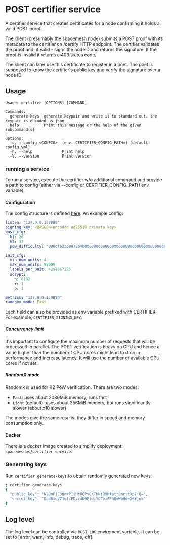 # POST certifier service
A certifier service that creates certificates for a node confirming it holds a valid POST proof.

The client (presumably the spacemesh node) submits a POST proof with its metadata to the certifier on /certify HTTP endpoint. The certifier validates the proof and, if valid - signs the nodeID and returns the signature. If the proof is invalid it returns a 403 status code.

The client can later use this certificate to register in a poet. The poet is supposed to know the certifier's public key and verify the signature over a node ID.

## Usage
```
Usage: certifier [OPTIONS] [COMMAND]

Commands:
  generate-keys  generate keypair and write it to standard out. the keypair is encoded as json
  help           Print this message or the help of the given subcommand(s)

Options:
  -c, --config <CONFIG>  [env: CERTIFIER_CONFIG_PATH=] [default: config.yml]
  -h, --help             Print help
  -V, --version          Print version
```

### running a service
To run a service, execute the certifier w/o additional command and provide a path to config (either via --config or CERTIFIER_CONFIG_PATH env variable).

#### Configuration
The config structure is defined [here](src/configuration.rs). An example config:

```yaml
listen: "127.0.0.1:8080"
signing_key: <BASE64-encoded ed25519 private key>
post_cfg:
  k1: 26
  k2: 37
  pow_difficulty: "000dfb23b0979b4b000000000000000000000000000000000000000000000000"

init_cfg:
  min_num_units: 4
  max_num_units: 99999
  labels_per_unit: 4294967296
  scrypt:
    n: 8192
    r: 1
    p: 1

metrics: "127.0.0.1:9090"
randomx_mode: Fast
```

Each field can also be provided as env variable prefixed with CERTIFIER. For example, `CERTIFIER_SIGNING_KEY`.

##### Concurrency limit
It's important to configure the maximum number of requests that will be processed in parallel.
The POST verification is heavy on CPU and hence a value higher than the number of CPU cores might lead to drop in performance and increase latency.
It will use the number of available CPU cores if not set.

##### RandomX mode
Randomx is used for K2 PoW verification. There are two modes:
- `Fast`: uses about 2080MiB memory, runs fast
- `Light` (default): uses about 256MiB memory, but runs significantly slower (about x10 slower)

The modes give the same results, they differ in speed and memory consumption only.

#### Docker
There is a docker image created to simplify deployment: `spacemeshos/certifier-service`.

### Generating keys
Run `certifier generate-keys` to obtain randomly generated new keys.
```sh
❯ certifier generate-keys
{
  "public_key": "N2QnP1E3QmrPIjHt8QPvQXThNjDVKfatr0ncttXn7+Q=",
  "secret_key": "DoU0xoVZ1gf/FDvz4K9PldiYCCeiFPhQmWbHd+X6Yjo="
}
```

## Log level
The log level can be controlled via `RUST_LOG` enviroment variable. It can be set to [error, warn, info, debug, trace, off].